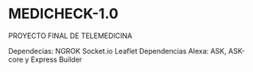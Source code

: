 # MEDICHECK-1.0
PROYECTO FINAL DE TELEMEDICINA

Dependecias: 
NGROK
Socket.io
Leaflet
Dependencias Alexa: ASK, ASK-core y Express Builder
